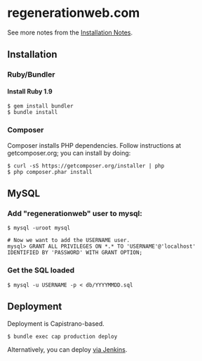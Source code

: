# regenerationweb.com

See more notes from the [Installation Notes](https://docs.google.com/document/d/1bELa9QXGW3wd5j9U8D6aJP6VaxnxESasjU1vc3tpqFU/edit#).

## Installation

### Ruby/Bundler

#### Install Ruby 1.9

    $ gem install bundler
    $ bundle install

### Composer

Composer installs PHP dependencies. Follow instructions at getcomposer.org; you can install by doing:

    $ curl -sS https://getcomposer.org/installer | php
    $ php composer.phar install

## MySQL

### Add "regenerationweb" user to mysql:

    $ mysql -uroot mysql

    # Now we want to add the USERNAME user.
    mysql> GRANT ALL PRIVILEGES ON *.* TO 'USERNAME'@'localhost' IDENTIFIED BY 'PASSWORD' WITH GRANT OPTION;

### Get the SQL loaded

    $ mysql -u USERNAME -p < db/YYYYMMDD.sql

## Deployment

Deployment is Capistrano-based.

    $ bundle exec cap production deploy

Alternatively, you can deploy [via Jenkins](http://builds.porkbuns.net/job/regenerationweb.com-Deploy/).
